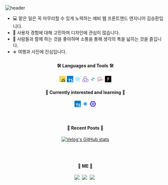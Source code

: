 ![header](https://capsule-render.vercel.app/api?type=waving&color=auto&height=300&section=header&text=SeunghwanKim&fontSize=90&animation=fadeIn&fontAlignY=38)
* 💻 맡은 일은 꼭 마무리할 수 있게 노력하는 예비 웹 프론트엔드 엔지니어 김승환입니다.
* 🎨 사용자 경험에 대해 고민하며 디자인에 관심이 많습니다.
* 🔎 사람들과 함께 하는 것을 좋아하며 소통을 통해 생각의 폭을 넓히는 것을 즐깁니다.
* ✈️ 여행과 사진에 진심입니다.


<div align='center'>
<h4>🛠 Languages and Tools 🛠</h4>

<code><img height="20" src="https://raw.githubusercontent.com/github/explore/80688e429a7d4ef2fca1e82350fe8e3517d3494d/topics/javascript/javascript.png"></code>
<code><img height="20" src="https://raw.githubusercontent.com/github/explore/80688e429a7d4ef2fca1e82350fe8e3517d3494d/topics/typescript/typescript.png"></code>
<code><img height="20" src="https://raw.githubusercontent.com/github/explore/80688e429a7d4ef2fca1e82350fe8e3517d3494d/topics/react/react.png"></code>
<code><img height="20" src="https://raw.githubusercontent.com/github/explore/80688e429a7d4ef2fca1e82350fe8e3517d3494d/topics/redux/redux.png"></code>
<code><img height="20" src="https://raw.githubusercontent.com/github/explore/882462b8ecc337fd9c9b2572bc463a1cbc88fb6a/topics/tailwind/tailwind.png"></code>
<code><img height="20" src="https://raw.githubusercontent.com/github/explore/80688e429a7d4ef2fca1e82350fe8e3517d3494d/topics/sass/sass.png"></code>
<code><img height="20" src="https://raw.githubusercontent.com/github/explore/05d0f0dfceafd861bdf2b53559399dae7b2e2d8b/topics/figma/figma.png"></code> 

<h4>🌱 Currently interested and learning 🌱</h4>


<code><img height="20" src="https://raw.githubusercontent.com/github/explore/80688e429a7d4ef2fca1e82350fe8e3517d3494d/topics/typescript/typescript.png"></code>
<code><img height="20" src="https://raw.githubusercontent.com/github/explore/80688e429a7d4ef2fca1e82350fe8e3517d3494d/topics/webpack/webpack.png"></code>
<code><img height="20" src="https://raw.githubusercontent.com/github/explore/80688e429a7d4ef2fca1e82350fe8e3517d3494d/topics/eslint/eslint.png"></code>  
<br></br>
<h4> 🎨 Recent Posts 🎨 </h4>

[![Velog's GitHub stats](https://velog-readme-stats.vercel.app/api?name=seunghw)](https://github.com/eungyeole/velog-readme-stats)

<br></br>

<h4> 🍉 ME 🍉</h4>

</div>
<p align='center'>
  
  <a href="https://velog.io/@seunghw">
    <img src="https://img.shields.io/badge/Velog-20C997?style=flat-square&logo=velog&logoColor=white"/></a>&nbsp
  </a>
  <a href="https://www.instagram.com/transf__er/">
    <img src="https://img.shields.io/badge/Instagram-E4405F?style=flat-square&logo=instagram&logoColor=white"/></a>&nbsp
  </a>
  
  <a h ref="https://www.linkedin.com/in/seunghwan-kim-570442248/">
    <img src="https://img.shields.io/badge/LinkedIn-0A66C2?style=flat-square&logo=LinkedIn&logoColor=white"/></a>&nbsp
  </a>
</p>


